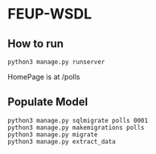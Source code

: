 # FEUP-WSDL

## How to run

```
python3 manage.py runserver
```

HomePage is at /polls

## Populate Model

```
python3 manage.py sqlmigrate polls 0001
python3 manage.py makemigrations polls
python3 manage.py migrate
python3 manage.py extract_data
```